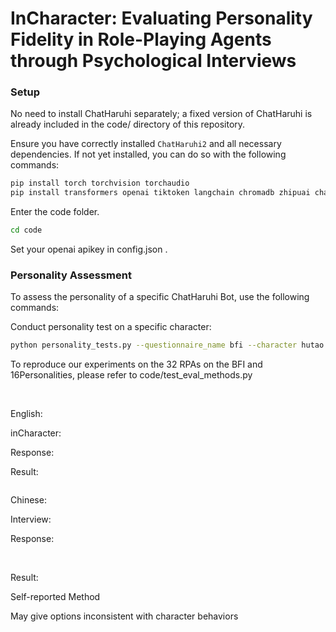 

# InCharacter: Evaluating Personality Fidelity in Role-Playing Agents through Psychological Interviews

### Setup

No need to install ChatHaruhi separately; a fixed version of ChatHaruhi is already included in the code/ directory of this repository.

Ensure you have correctly installed `ChatHaruhi2` and all necessary dependencies. If not yet installed, you can do so with the following commands:

```bash
pip install torch torchvision torchaudio
pip install transformers openai tiktoken langchain chromadb zhipuai chatharuhi datasets jsonlines google-generativeai langchain_openai
```

Enter the code folder.
```bash
cd code
```

Set your openai apikey in config.json .

### Personality Assessment

To assess the personality of a specific ChatHaruhi Bot, use the following commands:

Conduct personality test on a specific character:

```bash
python personality_tests.py --questionnaire_name bfi --character hutao --agent_type ChatHaruhi --agent_llm gpt-3.5 --evaluator_llm gpt-4 --eval_method interview_assess_batch_anonymous
```

To reproduce our experiments on the 32 RPAs on the BFI and 16Personalities, please refer to code/test_eval_methods.py

<br/>

English:

inCharacter:

Response:

Result:

<img src='http://182.92.3.33:3350/screenshot/1.png' alt=''/>

Chinese:

Interview:

Response:

<img src='http://182.92.3.33:3350/screenshot/2.png' alt=''/>

<img src='http://182.92.3.33:3350/screenshot/3.png' alt=''/>

Result:

Self-reported Method

May give options inconsistent with character behaviors 

<img src='http://182.92.3.33:3350/screenshot/4.png' alt=''/>

<img src='http://182.92.3.33:3350/screenshot/5.png' alt=''/>

